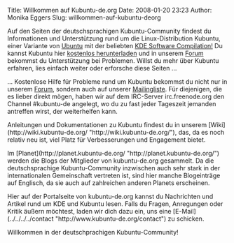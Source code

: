 Title: Willkommen auf Kubuntu-de.org
Date: 2008-01-20 23:23
Author: Monika Eggers
Slug: willkommen-auf-kubuntu-deorg

Auf den Seiten der deutschsprachigen Kubuntu-Community findest du
Informationen und Unterstützung rund um die Linux-Distribution Kubuntu,
einer Variante von
[Ubuntu](http://www.ubuntu.com/ "http://www.ubuntu.com/") mit der beliebten [KDE Software
Compilation!](http://www.kde.org/ "http://www.kde.org/") Du kannst Kubuntu hier [kostenlos
herunterladen](../../../../download "http://www.kubuntu-de.org/download") und in unserem
[Forum](http://forum.kubuntu-de.org/ "http://forum.kubuntu-de.org/") bekommst du Unterstützung bei Problemen. Willst du mehr über
Kubuntu erfahren, lies einfach weiter oder erforsche diese Seiten ...

</p>
<!--break--><!--break-->

... Kostenlose Hilfe für Probleme rund um Kubuntu bekommst du nicht nur
in unserem
[Forum](http://forum.kubuntu-de.org/ "http://forum.kubuntu-de.org/"), sondern auch auf unserer
[Mailingliste](../../../../mailingliste "http://www.kubuntu-de.org/mailingliste"). Für diejenigen, die es lieber direkt mögen, haben wir auf dem
IRC-Server irc.freenode.org den Channel \#kubuntu-de angelegt, wo du zu
fast jeder Tageszeit jemanden antreffen wirst, der weiterhelfen kann.

</p>
Anleitungen und Dokumentationen zu Kubuntu findest du in unserem
[Wiki](http://wiki.kubuntu-de.org/ "http://wiki.kubuntu-de.org/"), das, da es noch relativ neu ist, viel Platz für Verbesserungen
und Engagement bietet.

</p>
Im
[Planet](http://planet.kubuntu-de.org/ "http://planet.kubuntu-de.org/") werden die Blogs der Mitglieder von kubuntu-de.org gesammelt. Da
die deutschsprachige Kubuntu-Community inzwischen auch sehr stark in der
internationalen Gemeinschaft vertreten ist, sind hier manche
Blogeinträge auf Englisch, da sie auch auf zahlreichen anderen Planets
erscheinen.

</p>
Hier auf der Portalseite von kubuntu-de.org kannst du Nachrichten und
Artikel rund um KDE und Kubuntu lesen. Falls du Fragen, Anregungen oder
Kritik äußern möchtest, laden wir dich dazu ein, uns eine
[E-Mail](../../../../contact "http://www.kubuntu-de.org/contact") zu schicken.

</p>
Willkommen in der deutschprachigen Kubuntu-Community!

</p>

